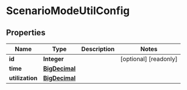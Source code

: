

# ScenarioModeUtilConfig

## Properties

Name | Type | Description | Notes
------------ | ------------- | ------------- | -------------
**id** | **Integer** |  |  [optional] [readonly]
**time** | [**BigDecimal**](BigDecimal.md) |  | 
**utilization** | [**BigDecimal**](BigDecimal.md) |  | 



